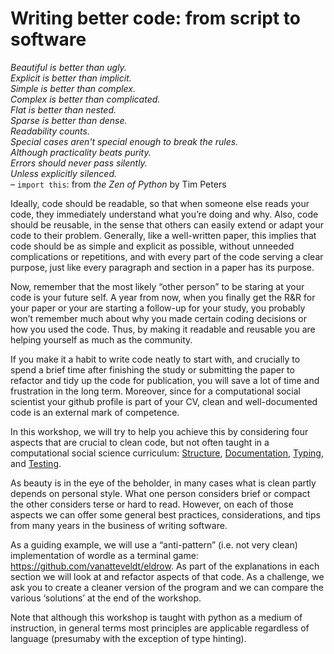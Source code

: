 # Writing better code: from script to software

*Beautiful is better than ugly.*<br/>
*Explicit is better than implicit.*<br/>
*Simple is better than complex.*<br/>
*Complex is better than complicated.*<br/>
*Flat is better than nested.*<br/>
*Sparse is better than dense.*<br/>
*Readability counts.*<br/>
*Special cases aren't special enough to break the rules.*<br/>
*Although practicality beats purity.*<br/>
*Errors should never pass silently.*<br/>
*Unless explicitly silenced.*<br/>
– `import this`: from *the Zen of Python* by Tim Peters

Ideally, code should be readable, so that when someone else reads your code, they immediately understand what you’re doing and why. 
Also, code should be reusable, in the sense that others can easily extend or adapt your code to their problem. 
Generally, like a well-written paper, this implies that code should be as simple and explicit as possible, 
without unneeded complications or repetitions, and with every part of the code serving a clear purpose, 
just like every paragraph and section in a paper has its purpose.

Now, remember that the most likely “other person” to be staring at your code is your future self. 
A year from now, when you finally get the R&R for your paper or your are starting a follow-up for your study, 
you probably won’t remember much about why you made certain coding decisions or how you used the code. 
Thus, by making it readable and reusable you are helping yourself as much as the community. 

If you make it a habit to write code neatly to start with, 
and crucially to spend a brief time after finishing the study or submitting the paper to refactor and tidy up the code for publication, 
you will save a lot of time and frustration in the long term. 
Moreover, since for a computational social scientist your github profile is part of your CV, 
clean and well-documented code is an external mark of competence. 

In this workshop, we will try to help you achieve this by considering four aspects that are crucial to clean code, 
but not often taught in a computational social science curriculum: [Structure](structure.md), [Documentation](documentation.md),
[Typing](typing.md), and [Testing](testing.md). 

As beauty is in the eye of the beholder, in many cases what is clean partly depends on personal style. What one person considers brief or compact the other considers terse or hard to read. However, on each of those aspects we can offer some general best practices, considerations, and tips from many years in the business of writing software. 

As a guiding example, we will use a “anti-pattern” (i.e. not very clean) implementation of wordle as a terminal game: https://github.com/vanatteveldt/eldrow. As part of the explanations in each section we will look at and refactor aspects of that code. As a challenge, we ask you to create a cleaner version of the program and we can compare the various ‘solutions’ at the end of the workshop. 

Note that although this workshop is taught with python as a medium of instruction, in general terms most principles are applicable regardless of language
(presumaby with the exception of type hinting).

